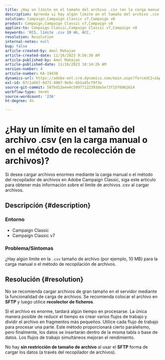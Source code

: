 ```yaml
---
title: ¿Hay un límite en el tamaño del archivo .csv (en la carga manual o en el método de recolección de archivos)?
description: Aprenda si hay algún límite en el tamaño del archivo .csv mientras se carga mediante carga manual o método de recopilación de archivos en Adobe Campaign Classic.
solution: Campaign,Campaign Classic v7,Campaign v8
product: Campaign,Campaign Classic v7,Campaign v8
applies-to: Campaign Classic,Campaign Classic v7,Campaign v8
keywords: 'KCS, límite .csv 10 mb, ACC, '
resolution: Resolution
internal-notes: null
bug: false
article-created-by: Amol Mahajan
article-created-date: 11/16/2023 9:56:30 AM
article-published-by: Amol Mahajan
article-published-date: 11/16/2023 10:14:26 AM
version-number: 4
article-number: KA-19430
dynamics-url: https://adobe-ent.crm.dynamics.com/main.aspx?forceUCI=1&pagetype=entityrecord&etn=knowledgearticle&id=3ea17268-6684-ee11-8179-6045bd006b4b
exl-id: 07c1a667-0d72-4967-9e9c-6b1a45cf9f3e
source-git-commit: 587bd12eee4c59977122393de5e73f15f6062614
workflow-type: tm+mt
source-wordcount: '236'
ht-degree: 4%

---
```


# ¿Hay un límite en el tamaño del archivo .csv (en la carga manual o en el método de recolección de archivos)?


Si desea cargar archivos enormes mediante la carga manual o el método del recopilador de archivos en Adobe Campaign Classic, siga este artículo para obtener más información sobre el límite de archivos .csv al cargar archivos.

## Descripción {#description}


### <b>Entorno</b>

- Campaign Classic
- Campaign Classic v7




### <b>Problema/Síntomas</b>

¿Hay algún límite en la `.csv` tamaño de archivo (por ejemplo, 10 MB) para la carga manual o el método de recopilación de archivos.


## Resolución {#resolution}


No se recomienda cargar archivos de gran tamaño en el servidor mediante la funcionalidad de carga de archivos. Se recomienda colocar el archivo en <b>SFTP</b> y luego utilice <b>recolector de ficheros</b>.

Si el archivo es enorme, tardará algún tiempo en procesarse. La única manera posible de reducir el tiempo es crear varios flujos de trabajo y dividir el archivo en fragmentos más pequeños. Utilice cada flujo de trabajo para procesar una parte. Este método proporcionará cierto paralelismo, pero finalmente, los datos se insertarán dentro de la misma tabla o base de datos. Los flujos de trabajo simultáneos mejoran el rendimiento.

No hay <b>sin restricción de tamaño de archivo</b> al usar el <b>SFTP</b> forma de cargar los datos (a través del recopilador de archivos).
